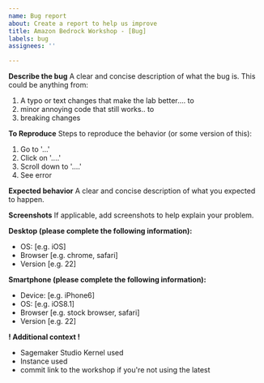 ```yaml
---
name: Bug report
about: Create a report to help us improve
title: Amazon Bedrock Workshop - [Bug]
labels: bug
assignees: ''

---
```


**Describe the bug**
A clear and concise description of what the bug is. This could be anything from:

1. A typo or text changes that make the lab better.... to
2. minor annoying code that still works.. to
3. breaking changes

**To Reproduce**
Steps to reproduce the behavior (or some version of this):
1. Go to '...'
2. Click on '....'
3. Scroll down to '....'
4. See error

**Expected behavior**
A clear and concise description of what you expected to happen.

**Screenshots**
If applicable, add screenshots to help explain your problem.

**Desktop (please complete the following information):**
 - OS: [e.g. iOS]
 - Browser [e.g. chrome, safari]
 - Version [e.g. 22]

**Smartphone (please complete the following information):**
 - Device: [e.g. iPhone6]
 - OS: [e.g. iOS8.1]
 - Browser [e.g. stock browser, safari]
 - Version [e.g. 22]

**! Additional context !**
- Sagemaker Studio Kernel used
- Instance used
- commit link to the workshop if you're not using the latest

